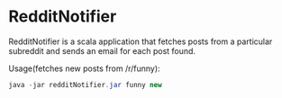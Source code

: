 RedditNotifier
==============

RedditNotifier is a scala application that fetches posts from a particular subreddit and sends an email for each post found.

Usage(fetches new posts from /r/funny):
```java
java -jar redditNotifier.jar funny new
